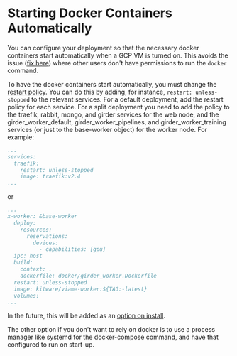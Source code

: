# Starting Docker Containers Automatically

You can configure your deployment so that the necessary docker containers start automatically when a GCP VM is turned on. This avoids the issue ([fix here](https://docs.docker.com/engine/install/linux-postinstall/#manage-docker-as-a-non-root-user)) where other users don't have permissions to run the `docker` command.

To have the docker containers start automatically, you must change the [restart policy](https://docs.docker.com/compose/compose-file/compose-file-v3/#restart). You can do this by adding, for instance, `restart: unless-stopped` to the relevant services. For a default deployment, add the restart policy for each service. For a split deployment you need to add the policy to the traefik, rabbit, mongo, and girder services for the web node, and the girder_worker_default, girder_worker_pipelines, and girder_worker_training services (or just to the base-worker object) for the worker node. For example:

```yml
...
services:
  traefik:
    restart: unless-stopped
    image: traefik:v2.4
...
```

or 

```yml
...
x-worker: &base-worker
  deploy:
    resources:
      reservations:
        devices:
          - capabilities: [gpu]
  ipc: host
  build:
    context: .
    dockerfile: docker/girder_worker.Dockerfile
  restart: unless-stopped
  image: kitware/viame-worker:${TAG:-latest}
  volumes:
...
```

In the future, this will be added as an [option on install](https://github.com/us-amlr/viame-web-noaa-gcp/issues/2).

The other option if you don't want to rely on docker is to use a process manager like systemd for the docker-compose command, and have that configured to run on start-up.
